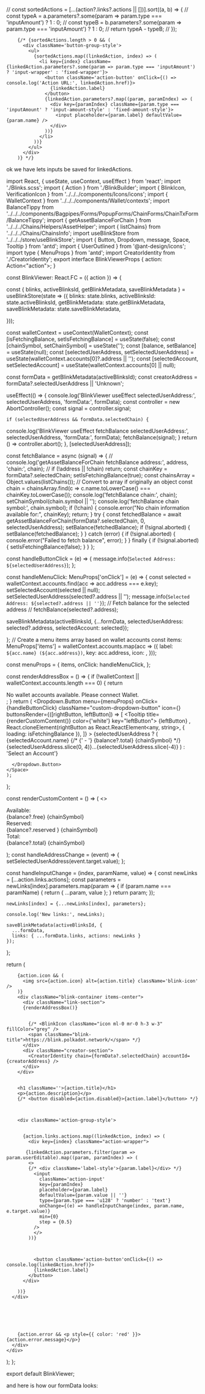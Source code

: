 // const sortedActions = [...(action?.links?.actions || [])].sort((a, b) => {
//   const typeA = a.parameters?.some(param => param.type === 'inputAmount') ? 1 : 0;
//   const typeB = b.parameters?.some(param => param.type === 'inputAmount') ? 1 : 0;
//   return typeA - typeB;
// });



        {/* {sortedActions.length > 0 && (
          <div className='button-group-style'>
            <ul>
              {sortedActions.map((linkedAction, index) => (
                <li key={index} className={linkedAction.parameters?.some(param => param.type === 'inputAmount') ? 'input-wrapper' : 'fixed-wrapper'}>
                  <button className='action-button' onClick={() => console.log('Action URL:', linkedAction.href)}>
                    {linkedAction.label}
                  </button>
                  {linkedAction.parameters?.map((param, paramIndex) => (
                    <div key={paramIndex} className={param.type === 'inputAmount' ? 'input-amount-style' : 'fixed-amount-style'}>
                      <input placeholder={param.label} defaultValue={param.name} />
                    </div>
                  ))}
                </li>
              ))}
            </ul>
          </div>
        )} */}











ok we have lets inputs be saved for linkedActions. 

import React, { useState, useContext, useEffect } from 'react';
import './Blinks.scss';
import { Action } from './BlinkBuilder';
import { BlinkIcon, VerificationIcon } from '../../../components/Icons/icons';
import { WalletContext } from '../../../components/Wallet/contexts';
import BalanceTippy from '../../../components/Bagpipes/Forms/PopupForms/ChainForms/ChainTxForm/BalanceTippy';
import { getAssetBalanceForChain } from '../../../Chains/Helpers/AssetHelper';
import { listChains} from '../../../Chains/ChainsInfo';
import useBlinkStore from '../../../store/useBlinkStore';
import { Button, Dropdown, message, Space, Tooltip } from 'antd';
import { UserOutlined } from '@ant-design/icons';
import type { MenuProps } from 'antd';
import CreatorIdentity from './CreatorIdentity';
export interface BlinkViewerProps {
  action: Action<"action">;
}

const BlinkViewer: React.FC<BlinkViewerProps> = ({ action }) => {

  const { blinks, activeBlinksId, getBlinkMetadata, saveBlinkMetadata  } = useBlinkStore(state => ({ 
    blinks: state.blinks,
    activeBlinksId: state.activeBlinksId,
    getBlinkMetadata: state.getBlinkMetadata,
    saveBlinkMetadata: state.saveBlinkMetadata, 
   
  }));


  const walletContext = useContext(WalletContext);
  const [isFetchingBalance, setIsFetchingBalance] = useState(false);
  const [chainSymbol, setChainSymbol] = useState('');
  const [balance, setBalance] = useState(null);
  const [selectedUserAddress, setSelectedUserAddress] = useState(walletContext.accounts[0]?.address || '');
  const [selectedAccount, setSelectedAccount] = useState(walletContext.accounts[0] || null);

  const formData = getBlinkMetadata(activeBlinksId);
  const creatorAddress = formData?.selectedUserAddress || 'Unknown';


  useEffect(() => {
    console.log('BlinkViewer useEffect selectedUserAddress:', selectedUserAddress, 'formData:', formData);
    const controller = new AbortController();
    const signal = controller.signal;

    if (selectedUserAddress && formData.selectedChain) {
console.log('BlinkViewer useEffect fetchBalance selectedUserAddress:', selectedUserAddress, 'formData:', formData);
    fetchBalance(signal);
    }
    return () => controller.abort();
  }, [selectedUserAddress]);
 
  const fetchBalance = async (signal) => {
    // console.log('getAssetBalanceForChain fetchBalance address:', address, 'chain:', chain);
    // if (!address || !chain) return;
    const chainKey = formData?.selectedChain;
    setIsFetchingBalance(true);
    const chainsArray = Object.values(listChains()); // Convert to array if originally an object
    const chain = chainsArray.find(c => c.name.toLowerCase() === chainKey.toLowerCase());
    console.log('fetchBalance chain:', chain);
    setChainSymbol(chain.symbol || '');
    console.log('fetchBalance chain symbol:', chain.symbol);
      if (!chain) {
      console.error("No chain information available for:", chainKey);
      return;
    }
    try {
      const fetchedBalance = await getAssetBalanceForChain(formData?.selectedChain, 0, selectedUserAddress);
      setBalance(fetchedBalance);
      if (!signal.aborted) {
        setBalance(fetchedBalance);
      }
    } catch (error) {
      if (!signal.aborted) {
        console.error("Failed to fetch balance", error);
      }
    } finally {
      if (!signal.aborted) {
        setIsFetchingBalance(false);
      }
    }
  };

  const handleButtonClick = (e) => {
    message.info(`Selected Address: ${selectedUserAddress}`);
  };

  const handleMenuClick: MenuProps['onClick'] = (e) => {
    const selected = walletContext.accounts.find(acc => acc.address === e.key);
    setSelectedAccount(selected || null);
    setSelectedUserAddress(selected?.address || '');
    message.info(`Selected Address: ${selected?.address || ''}`);
    // Fetch balance for the selected address
    // fetchBalance(selected?.address);

  saveBlinkMetadata(activeBlinksId, {...formData, selectedUserAddress: selected?.address, selectedAccount: selected});

};
 // Create a menu items array based on wallet accounts
 const items: MenuProps['items'] = walletContext.accounts.map(acc => ({
    label: `${acc.name} (${acc.address})`,
    key: acc.address,
    icon: <UserOutlined />,
  }));

const menuProps = {
  items,
  onClick: handleMenuClick,
};


  const renderAddressBox = () => {
    if (!walletContext || walletContext.accounts.length === 0) {
      return <div>No wallet accounts available. Please connect Wallet.</div>;
    }
    return (
      <Space wrap>
      <Dropdown.Button
        menu={menuProps}
        onClick={handleButtonClick}
        className="custom-dropdown-button"
        icon={<UserOutlined />}
        buttonsRender={([rightButton, leftButton]) => [
          <Tooltip title={renderCustomContent()} color={'white'} key="leftButton">
             {leftButton}
          </Tooltip>,
          React.cloneElement(rightButton as React.ReactElement<any, string>, { loading: isFetchingBalance }),
        ]}
            >
      {selectedUserAddress ? (
        <span className='account-info'>
          <span className="font-bold">{selectedAccount.name}</span>
          {/* {' - '}
          <span className="font-semibold">{balance?.total} {chainSymbol}</span>  */}
          <span className="text-gray-600"> {selectedUserAddress.slice(0, 4)}...{selectedUserAddress.slice(-4)}</span>
        </span>
      ) : 'Select an Account'}

      </Dropdown.Button>
    </Space>
    );
  };

  const renderCustomContent = () => (
    <>
    <div className="bg-white text-xss tippy-chain flex flex-wrap p-1">
    <div className="w-1/2 font-semibold">Available:</div> 
    <div className="w-1/2 font-semibold">{balance?.free} {chainSymbol}</div>
    <div className="w-1/2 font-semibold">Reserved:</div> 
    <div className="w-1/2">{balance?.reserved } {chainSymbol}</div>
    <div className="w-1/2 font-semibold">Total:</div> 
    <div className="w-1/2">{balance?.total} {chainSymbol}</div>
</div>
</>
  );
  const handleAddressChange = (event) => {
    setSelectedUserAddress(event.target.value);
  };


  const handleInputChange = (index, paramName, value) => {
    const newLinks = [...action.links.actions];
    const parameters = newLinks[index].parameters.map(param => {
      if (param.name === paramName) {
        return { ...param, value };
      }
      return param;
    });
  
    newLinks[index] = {...newLinks[index], parameters};
   
    console.log('New links:', newLinks);

    saveBlinkMetadata(activeBlinksId, {
      ...formData,
      links: { ...formData.links, actions: newLinks }
    });
  };

  
  return (
    <div className='viewerWrapper'>
      <div className='blinkViewer'>
     
        {action.icon && (
          <img src={action.icon} alt={action.title} className='blink-icon' />
        )}
        <div className="blink-container items-center">
          <div className="link-section">
          {renderAddressBox()}
    

            {/* <BlinkIcon className="icon ml-0 mr-0 h-3 w-3" fillColor="grey" />
            <span className="blink-title">https://blink.polkadot.network/</span> */}
          </div>
          <div className="creator-section">
            <CreatorIdentity chain={formData?.selectedChain} accountId={creatorAddress} />
          </div>
        </div>
       

        <h1 className=''>{action.title}</h1>
        <p>{action.description}</p>
        {/* <button disabled={action.disabled}>{action.label}</button> */}
      
       

        <div className='action-group-style'>
         
          
          {action.links.actions.map((linkedAction, index) => (
            <div key={index} className="action-wrapper">
           
           {linkedAction.parameters.filter(param => param.userEditable).map((param, paramIndex) => (
            <>
            {/* <div className='label-style'>{param.label}</div> */}
              <input 
                className='action-input'
                key={paramIndex} 
                placeholder={param.label} 
                defaultValue={param.value || ''}                 
                type={param.type === 'u128' ? 'number' : 'text'}
                onChange={(e) => handleInputChange(index, param.name, e.target.value)}
                min={0} 
                step = {0.5}
              />
              </>
            ))}

            

              <button className='action-button'onClick={() => console.log(linkedAction.href)}>
              {linkedAction.label}
            </button>
          </div>
          
        ))}
      </div>

     




        {action.error && <p style={{ color: 'red' }}>{action.error.message}</p>}
      </div>
    </div>
  );
};

export default BlinkViewer;



and here is how our formData looks:


